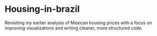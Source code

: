 # Housing-in-brazil
Revisiting my earlier analysis of Mexican housing prices with a focus on improving visualizations and writing cleaner, more structured code.
